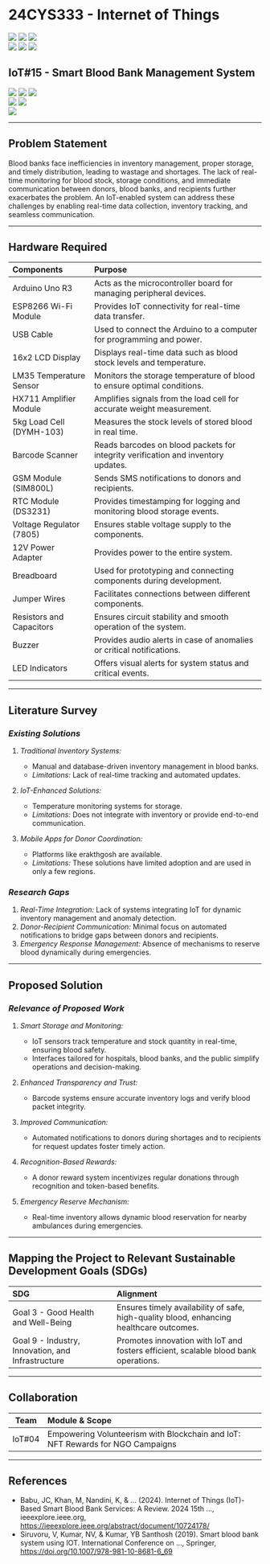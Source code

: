 # 24CYS333 - Internet of Things
![](https://img.shields.io/badge/Batch-22CYS-lightgreen) ![](https://img.shields.io/badge/UG-blue) ![](https://img.shields.io/badge/Subject-IoT-blue)
<br/>
![](https://img.shields.io/badge/Lecture-2-orange) ![](https://img.shields.io/badge/Practical-3-orange) ![](https://img.shields.io/badge/Credits-3-orange) <br/>

## IoT#15 - Smart Blood Bank Management System  
![](https://img.shields.io/badge/Member-vsatayasiddardha-gold) ![](https://img.shields.io/badge/Member-jeesh27-gold) ![](https://img.shields.io/badge/Member-Harshith1201-gold) <br/> 
![](https://img.shields.io/badge/SDG-3-darkgreen) ![](https://img.shields.io/badge/SDG-9-darkgreen)<br/>
![](https://img.shields.io/badge/Reviewed-02nd_Jan_2025-brown)

---------------

## Problem Statement

Blood banks face inefficiencies in inventory management, proper storage, and timely distribution, leading to wastage and shortages. The lack of real-time monitoring for blood stock, storage conditions, and immediate communication between donors, blood banks, and recipients further exacerbates the problem. An IoT-enabled system can address these challenges by enabling real-time data collection, inventory tracking, and seamless communication.  

-----------

## Hardware Required  

| Components               | Purpose                                                                                         |  
|:-------------------------|:------------------------------------------------------------------------------------------------|  
| Arduino Uno R3           | Acts as the microcontroller board for managing peripheral devices.                              |  
| ESP8266 Wi-Fi Module     | Provides IoT connectivity for real-time data transfer.                                          |  
| USB Cable                | Used to connect the Arduino to a computer for programming and power.                            |  
| 16x2 LCD Display         | Displays real-time data such as blood stock levels and temperature.                             |  
| LM35 Temperature Sensor  | Monitors the storage temperature of blood to ensure optimal conditions.                         |  
| HX711 Amplifier Module   | Amplifies signals from the load cell for accurate weight measurement.                           |  
| 5kg Load Cell (DYMH-103) | Measures the stock levels of stored blood in real time.                                         |  
| Barcode Scanner          | Reads barcodes on blood packets for integrity verification and inventory updates.               |  
| GSM Module (SIM800L)     | Sends SMS notifications to donors and recipients.                                               |  
| RTC Module (DS3231)      | Provides timestamping for logging and monitoring blood storage events.                          |  
| Voltage Regulator (7805) | Ensures stable voltage supply to the components.                                                |  
| 12V Power Adapter        | Provides power to the entire system.                                                            |  
| Breadboard               | Used for prototyping and connecting components during development.                              |  
| Jumper Wires             | Facilitates connections between different components.                                           |  
| Resistors and Capacitors | Ensures circuit stability and smooth operation of the system.                                   |  
| Buzzer                   | Provides audio alerts in case of anomalies or critical notifications.                           |  
| LED Indicators           | Offers visual alerts for system status and critical events.                                     |  

-----------

## Literature Survey

### *Existing Solutions*  
1. *Traditional Inventory Systems:*  
   - Manual and database-driven inventory management in blood banks.  
   - *Limitations:* Lack of real-time tracking and automated updates.  

2. *IoT-Enhanced Solutions:*  
   - Temperature monitoring systems for storage.  
   - *Limitations:* Does not integrate with inventory or provide end-to-end communication.  

3. *Mobile Apps for Donor Coordination:*  
   - Platforms like erakthgosh are available.  
   - *Limitations:* These solutions have limited adoption and are used in only a few regions.  

### *Research Gaps*  
1. *Real-Time Integration:* Lack of systems integrating IoT for dynamic inventory management and anomaly detection.  
2. *Donor-Recipient Communication:* Minimal focus on automated notifications to bridge gaps between donors and recipients.  
3. *Emergency Response Management:* Absence of mechanisms to reserve blood dynamically during emergencies.  

------------------------------

## Proposed Solution  

### *Relevance of Proposed Work*  

1. *Smart Storage and Monitoring:*  
   - IoT sensors track temperature and stock quantity in real-time, ensuring blood safety.  
   - Interfaces tailored for hospitals, blood banks, and the public simplify operations and decision-making.  

2. *Enhanced Transparency and Trust:*  
   - Barcode systems ensure accurate inventory logs and verify blood packet integrity.  

3. *Improved Communication:*  
   - Automated notifications to donors during shortages and to recipients for request updates foster timely action.  

4. *Recognition-Based Rewards:*  
   - A donor reward system incentivizes regular donations through recognition and token-based benefits.  

5. *Emergency Reserve Mechanism:*  
   - Real-time inventory allows dynamic blood reservation for nearby ambulances during emergencies.  

-------------------

## Mapping the Project to Relevant Sustainable Development Goals (SDGs)  


| SDG                                               | Alignment                                                                                          |  
|:--------------------------------------------------|:---------------------------------------------------------------------------------------------------|  
| Goal 3 - Good Health and Well-Being               | Ensures timely availability of safe, high-quality blood, enhancing healthcare outcomes.            |  
| Goal 9 - Industry, Innovation, and Infrastructure | Promotes innovation with IoT and fosters efficient, scalable blood bank operations.                |  

-------------------

## Collaboration  

| Team   | Module & Scope                                                                 |  
|:------:|:-------------------------------------------------------------------------------|  
| IoT#04 | Empowering Volunteerism with Blockchain and IoT: NFT Rewards for NGO Campaigns |  

---------------

## References  

- Babu, JC, Khan, M, Nandini, K, & ... (2024). Internet of Things (IoT)-Based Smart Blood Bank Services: A Review. 2024 15th …, ieeexplore.ieee.org, <https://ieeexplore.ieee.org/abstract/document/10724178/>
- Siruvoru, V, Kumar, NV, & Kumar, YB Santhosh (2019). Smart blood bank system using IOT. International Conference on …, Springer, <https://doi.org/10.1007/978-981-10-8681-6_69>

